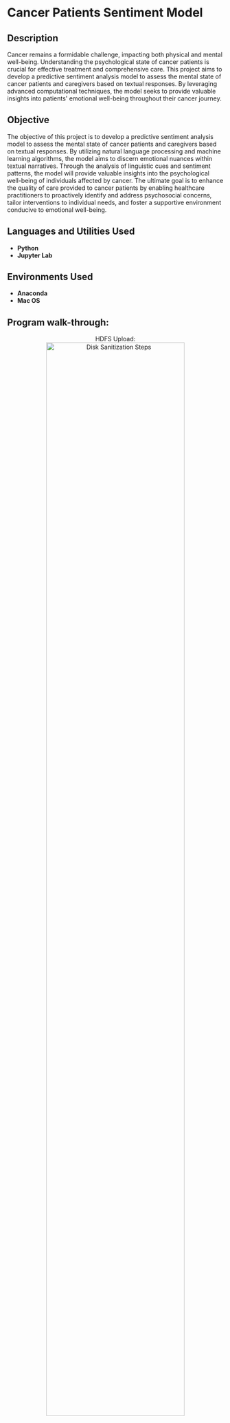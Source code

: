 <h1> Cancer Patients Sentiment Model </h1>

 

<h2>Description</h2>
Cancer remains a formidable challenge, impacting both physical and mental well-being. Understanding the psychological state of cancer patients is crucial for effective treatment and comprehensive care. This project aims to develop a predictive sentiment analysis model to assess the mental state of cancer patients and caregivers based on textual responses. By leveraging advanced computational techniques, the model seeks to provide valuable insights into patients' emotional well-being throughout their cancer journey.

<h2>Objective</h2>
The objective of this project is to develop a predictive sentiment analysis model to assess the mental state of cancer patients and caregivers based on textual responses. By utilizing natural language processing and machine learning algorithms, the model aims to discern emotional nuances within textual narratives. Through the analysis of linguistic cues and sentiment patterns, the model will provide valuable insights into the psychological well-being of individuals affected by cancer. The ultimate goal is to enhance the quality of care provided to cancer patients by enabling healthcare practitioners to proactively identify and address psychosocial concerns, tailor interventions to individual needs, and foster a supportive environment conducive to emotional well-being.

<br />


<h2>Languages and Utilities Used</h2>

- <b>Python</b> 
- <b>Jupyter Lab</b>

<h2>Environments Used </h2>

- <b>Anaconda</b>
- <b>Mac OS</b>

<h2>Program walk-through:</h2>

<p align="center">
HDFS Upload: <br/>
<img src="https://i.imgur.com/Bq5Je1u.png" height="80%" width="80%" alt="Disk Sanitization Steps"/>
<br />
<br />
PySpark Data Access:  <br/>
<img src="https://i.imgur.com/V9Ku4R3.png)" height="80%" width="80%" alt="Disk Sanitization Steps"/>
<br />
<br />
 Hotel Cancellations Top Months: <br/>
<img src="https://i.imgur.com/w1zT0zZ.png" height="80%" width="80%" alt="Disk Sanitization Steps"/>
<br />
<br />
Weekend Bookings Resort vs City:  <br/>
<img src="https://i.imgur.com//E8flBjA.png" height="80%" width="80%" alt="Disk Sanitization Steps"/>
<br />
<br />

</p>
